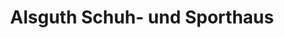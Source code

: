 ---
title: "Alsguth Schuh- und Sporthaus"
url: /geestland/alsguth-schuh-und-sporthaus/
shop: Schuhe
---